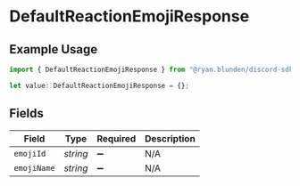 # DefaultReactionEmojiResponse

## Example Usage

```typescript
import { DefaultReactionEmojiResponse } from "@ryan.blunden/discord-sdk/models/components";

let value: DefaultReactionEmojiResponse = {};
```

## Fields

| Field              | Type               | Required           | Description        |
| ------------------ | ------------------ | ------------------ | ------------------ |
| `emojiId`          | *string*           | :heavy_minus_sign: | N/A                |
| `emojiName`        | *string*           | :heavy_minus_sign: | N/A                |